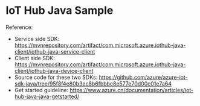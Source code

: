 # IoT Hub Java Sample

Reference:
- Service side SDK: https://mvnrepository.com/artifact/com.microsoft.azure.iothub-java-client/iothub-java-service-client
- Client side SDK: https://mvnrepository.com/artifact/com.microsoft.azure.iothub-java-client/iothub-java-device-client
- Source code for these two SDKs: https://github.com/azure/azure-iot-sdk-java/tree/95f8f4e80b3ec8b6fbbbc8e577e70d00c01e7a64
- Get started guideline: https://www.azure.cn/documentation/articles/iot-hub-java-java-getstarted/